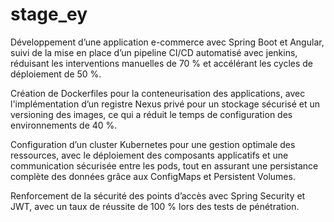 # stage_ey

 Développement d’une application e-commerce avec Spring Boot et Angular, 
suivi de la mise en place d’un pipeline CI/CD automatisé avec jenkins, réduisant 
les interventions manuelles de 70 % et accélérant les cycles de déploiement de 
50 %. 
 
 Création de Dockerfiles pour la conteneurisation des applications, avec 
l'implémentation d’un registre Nexus privé pour un stockage sécurisé et un 
versioning des images, ce qui a réduit le temps de configuration des 
environnements de 40 %. 
 
 Configuration d’un cluster Kubernetes pour une gestion optimale des ressources, 
avec le déploiement des composants applicatifs et une communication sécurisée 
entre les pods, tout en assurant une persistance complète des données grâce aux 
ConfigMaps et Persistent Volumes. 

 
 Renforcement de la sécurité des points d’accès avec Spring Security et JWT, 
avec un taux de réussite de 100 % lors des tests de pénétration. 

